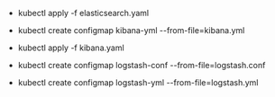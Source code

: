 - kubectl apply -f elasticsearch.yaml

- kubectl create configmap kibana-yml --from-file=kibana.yml

- kubectl apply -f kibana.yaml

- kubectl create configmap logstash-conf --from-file=logstash.conf

- kubectl create configmap logstash-yml --from-file=logstash.yml